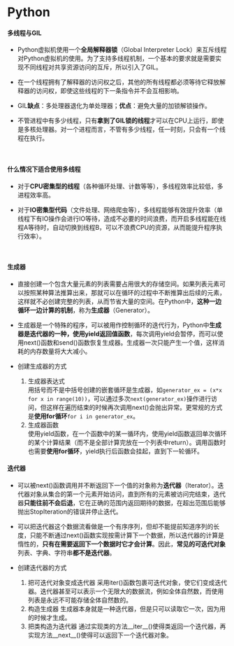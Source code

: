 # Python


#### 多线程与GIL

- Python虚拟机使用一个**全局解释器锁**（Global Interpreter Lock）来互斥线程对Python虚拟机的使用。为了支持多线程机制，一个基本的要求就是需要实现不同线程对共享资源访问的互斥，所以引入了GIL。

- 在一个线程拥有了解释器的访问权之后，其他的所有线程都必须等待它释放解释器的访问权，即使这些线程的下一条指令并不会互相影响。

- GIL**缺点**：多处理器退化为单处理器；**优点**：避免大量的加锁解锁操作。

- 不管进程中有多少线程，只有**拿到了GIL锁的线程**才可以在CPU上运行，即使是多核处理器。对一个进程而言，不管有多少线程，任一时刻，只会有一个线程在执行。

</br>

#### 什么情况下适合使用多线程

- 对于**CPU密集型的线程**（各种循环处理、计数等等），多线程效率比较低，多进程效率高。

- 对于**IO密集型代码**（文件处理、网络爬虫等），多线程能够有效提升效率（单线程下有IO操作会进行IO等待，造成不必要的时间浪费，而开启多线程能在线程A等待时，自动切换到线程B，可以不浪费CPU的资源，从而能提升程序执行效率）。

</br>

#### 生成器

- 直接创建一个包含大量元素的列表需要占用很大的存储空间。如果列表元素可以按照某种算法推算出来，那就可以在循环的过程中不断推算出后续的元素，这样就不必创建完整的列表，从而节省大量的空间。在Python中，**这种一边循环一边计算的机制**，称为**生成器**（Generator）。

- 生成器是一个特殊的程序，可以被用作控制循环的迭代行为，Python中**生成器是迭代器的一种，使用yield返回值函数**，每次调用yield会暂停，而可以使用next()函数和send()函数恢复生成器。生成器一次只能产生一个值，这样消耗的内存数量将大大减小。

- 创建生成器的方式
  1. 生成器表达式</br>
   用括号而不是中括号创建的嵌套循环是生成器，如```generator_ex = (x*x for x in range(10))```，可以通过多次```next(generator_ex)```操作进行访问，但这样在遍历结束的时候再次调用next()会抛出异常。更常规的方式是**使用for循环**```for i in generator_ex```。
  2. 生成器函数</br>
   使用yield函数，在一个函数中的某一循环内，使用yield函数返回单次循环的某个计算结果（而不是全部计算完放在一个列表中return）。调用函数时也需要**使用for循环**，yield执行后函数会挂起，直到下一轮循环。




#### 迭代器

- 可以被next()函数调用并不断返回下一个值的对象称为**迭代器**（Iterator）。迭代器对象从集合的第一个元素开始访问，直到所有的元素被访问完结束，迭代器**只能往前不会后退**，它在正确的范围内返回期待的数据，在超出范围后能够抛出StopIteration的错误并停止迭代。

- 可以把迭代器这个数据流看做是一个有序序列，但却不能提前知道序列的长度，只能不断通过next()函数实现按需计算下一个数据，所以迭代器的计算是惰性的，**只有在需要返回下一个数据时它才会计算**。因此，**常见的可迭代对象**列表、字典、字符串**都不是迭代器**。

- 创建迭代器的方式

  1. 把可迭代对象变成迭代器
  采用iter()函数包裹可迭代对象，使它们变成迭代器。迭代器甚至可以表示一个无限大的数据流，例如全体自然数，而使用列表是永远不可能存储全体自然数的。
  2. 构造生成器
  生成器本身就是一种迭代器，但是只可以读取它一次，因为用的时候才生成。
  3. 把类构造为迭代器
  通过实现类的方法__iter__()使得类返回一个迭代器，再实现方法__next__()使得可以返回下一个迭代器对象。
